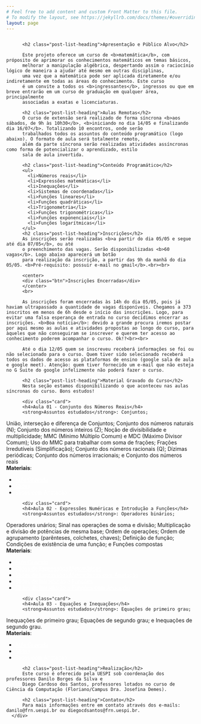 ```yaml
---
# Feel free to add content and custom Front Matter to this file.
# To modify the layout, see https://jekyllrb.com/docs/themes/#overriding-theme-defaults
layout: page
---
```

<style>
.post-list-heading{
    color: #FC5185;
}

.card{
  border-radius: 5px;
  border: 1px solid #FC5185;
  padding: 1em;
  margin:1em;
}

.btn{
  display: flex;
    flex-direction: row;
    justify-content: center;
    align-items: center;
  background: #FC5185;
  color: white;
  padding: 0.8em;
  border-radius: 5px;
  border: 1px solid #FC5185;

}

/* unvisited link */
a:link {
  color: white;
}

/* visited link */
a:visited {
  color: white;
}

/* mouse over link */
a:hover {
  text-decoration: none;
  color: white;
  box-shadow: 0 0 1em gray;
}

/* selected link */
a:active {
  color: white;
}

/* unvisited link */
.card  a:link {
  color: blue;
}

/* visited link */
.card  a:visited {
  color: blue;
}

/* mouse over link */
.card a:hover {
  text-decoration: underline;
  color: #FC5185;
  box-shadow: none;
}

/* selected link */
.card a:active {
  color: #FC5185;
}
</style>

<main class="page-content" aria-label="Content">
<div class="home">
          <img src="https://danilob.github.io/matematica-basica-curso/assets/images/capa.png" alt="" class="full">

          <h2 class="post-list-heading">Apresentação e Público Alvo</h2>

          Este projeto oferece um curso de <b>matemática</b>, com próposito de aprimorar os conhecimentos matemáticos em temas básicos,
          melhorar a manipulação algébrica, despertando assim o raciocínio lógico de maneira a ajudar até mesmo em outras disciplinas, 
          uma vez que a matemática pode ser aplicada diretamente e/ou indiretamente em todas as áreas do conhecimento. Este curso
          é um convite a todos os <b>ingressantes</b>, ingressos ou que em breve entrarão em um curso de graduação em qualquer área, principalmente
          associadas a exatas e licenciaturas.

          <h2 class="post-list-heading">Aulas Remotas</h2>
          O curso de extensão será realizado de forma síncrona <b>aos sábados, de 9h às 10h30</b>, <b>iniciando no dia 14/05 e finalizando dia 16/07</b>. Totalizando 10 encontros, onde serão
          trabalhados todos os assuntos do conteúdo programático (logo abaixo). O formato de aula será totalmente remoto,
          além da parte síncrona serão realizadas atividades assíncronas como forma de potencializar o aprendizado, estilo
          sala de aula invertida.

          <h2 class="post-list-heading">Conteúdo Programático</h2>
          <ul>
            <li>Números reais</li>
            <li>Expressões matemáticas</li>
            <li>Inequações</li>
            <li>Sistemas de coordenadas</li>
            <li>Funções lineares</li>
            <li>Funções quadráticas</li>
            <li>Trigonometria</li>
            <li>Funções trigonométricas</li>
            <li>Funções exponenciais</li>
            <li>Funções logarítmicas</li>
          </ul>
          <h2 class="post-list-heading">Inscrições</h2>
          As inscrições serão realizadas <b>a partir do dia 05/05 e segue até dia 07/05</b>, ou até 
          o preenchimento das vagas. Serão disponibilizadas <b>60 vagas</b>. Logo abaixo aparecerá um botão
          para realização da inscrição, a partir das 9h da manhã do dia 05/05. <b>Pré-requisito: possuir e-mail no gmail</b>.<br><br>

          <center>
          <div class="btn">Inscrições Encerradas</div>
          </center>
          <br>

          As inscrições foram encerradas às 14h do dia 05/05, pois já haviam ultrapassado a quantidade de vagas disponíveis. Chegamos a 373 inscritos em menos de 6h desde o início das inscrições. Logo, para evitar uma falsa esperança de entrada no curso decidimos encerrar as inscrições. <b>Boa notícia</b>: devido a grande procura iremos postar por aqui mesmo as aulas e atividades propostas ao longo do curso, para àqueles que não conseguiram se inscrever e querem ter acesso ao conhecimento poderem acompanhar o curso. Ok!?<br><br>

          Até o dia 12/05 quem se inscreveu receberá informações se foi ou não selecionado para o curso. Quem tiver sido selecionado receberá todos os dados de acesso as plataformas de ensino (google sala de aula e google meet). Atenção: quem tiver fornecido um e-mail que não esteja no G Suite do google infelizmente não poderá fazer o curso.

          <h2 class="post-list-heading">Material Gravado do Curso</h2>
          Nesta seção estamos disponibilizando o que aconteceu nas aulas síncronas do curso. Bons estudos!

          <div class="card">
          <h4>Aula 01 - Conjunto dos Números Reais</h4>
          <strong>Assuntos estudados</strong>: Conjuntos;
União, interseção e diferença de Conjuntos;
Conjunto dos números naturais (N);
Conjunto dos números inteiros (Z);
Noção de divisibilidade e multiplicidade;
MMC (Mínimo Múltiplo Comum) e MDC (Máximo Divisor Comum);
Uso do MMC para trabalhar com soma de frações;
Frações Irredutíveis (Simplificação);
Conjunto dos números racionais (Q);
Dízimas periódicas;
Conjunto dos números irracionais; e Conjunto dos números reais<br>
          <strong>Materiais</strong>:
          <ul>
            <li><a href="https://www.loom.com/share/5039219b54294876b25a2cd303d74484" target="_blank">Aula Gravada</a></li>
            <li><a href="https://drive.google.com/file/d/1uD_spBd9pbl8HCNT2Rgxi_7KL24AN7M3/view?usp=sharing" target="_blank">Slides</a></li>
            <li><a href="https://drive.google.com/file/d/1p1GsuQIc2h7T8y14rb9Ctl1a62w40u-2/view?usp=sharing" target="_blank">Slides com Anotação</a></li>
          </ul>
          </div>

          <div class="card">
          <h4>Aula 02 - Expressões Numéricas e Introdução a Funções</h4>
          <strong>Assuntos estudados</strong>: Operadores binários;
Operadores unários;
Sinal nas operações de soma e divisão;
Multiplicação e divisão de potências de mesma base;
Ordem de operações;
Ordem de agrupamento (parênteses, colchetes, chaves);
Definição de função;
Condições de existência de uma função; e
Funções compostas<br>
          <strong>Materiais</strong>:
          <ul>
            <li><a href="https://www.loom.com/share/34c28750657d4d80be327b1751da9e93" target="_blank">Aula Gravada</a></li>
            <li><a href="https://drive.google.com/file/d/1j6aEuRIMpyYEaATlwqApM_-0784eeLtZ/view?usp=sharing" target="_blank">Slides de Expressões Matemáticas</a></li>
            <li><a href="https://drive.google.com/file/d/1DHIDnBHWZ1cT7hBgkJIfgKyJTYWCwtoS/view?usp=sharing" target="_blank">Slides de Expressões Matemáticas com Anotação</a></li>
            <li><a href="https://drive.google.com/file/d/1v7zkysSwY1lMnajvWqr7FKTGzKIVEOFA/view?usp=sharing" target="_blank">Slides de Introdução a Funções</a></li>
            <li><a href="https://drive.google.com/file/d/1DG7I4C1zYsIxI6KOsxGugSWfm0NdxVrW/view?usp=sharing" target="_blank">Slides de Introdução a Funções com Anotação</a></li>
          </ul>
          </div>

          <div class="card">
          <h4>Aula 03 - Equações e Inequações</h4>
          <strong>Assuntos estudados</strong>: Equações de primeiro grau;
Inequações de primeiro grau;
Equações de segundo grau; e
Inequações de segundo grau.<br>
          <strong>Materiais</strong>:
          <ul>
            <li><a href="https://www.loom.com/share/f259e2ef5a484795921e498e06fc1cdc" target="_blank">Aula Gravada</a></li>
            <li><a href="https://drive.google.com/file/d/1ORqsLKqj953diPY8JytGiM0bBy4cXv_k/view?usp=sharing" target="_blank">Slides</a></li>
            <li><a href="https://drive.google.com/file/d/1GQR-uvumFdPkGM1EUbp8GWtUGcZnFG8_/view?usp=sharing" target="_blank">Slides com Anotação</a></li>
          </ul>
          </div>


          <h2 class="post-list-heading">Realização</h2>
          Este curso é oferecido pela UESPI sob coordenação dos professores Danilo Borges da Silva e
          Diego Cardoso dos Santos, professores lotados no curso de Ciência da Computação (Floriano/Campus Dra. Josefina Demes).

          <h2 class="post-list-heading">Contato</h2>
          Para mais informações entre em contato através dos e-mails: danilo@frn.uespi.br ou diegocdsantos@frn.uespi.br.
      </div>
</main>